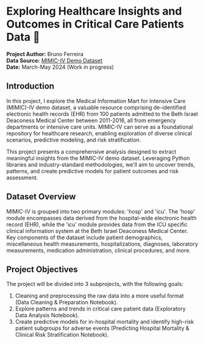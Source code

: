 # Exploring Healthcare Insights and Outcomes in Critical Care Patients Data 🏥

**Project Author:** Bruno Ferreira  
**Data Source:** [MIMIC-IV Demo Dataset](https://doi.org/10.13026/dp1f-ex47)  
**Date:** March-May 2024 (Work in progress)

## Introduction  
In this project, I explore the Medical Information Mart for Intensive Care (MIMIC)-IV demo dataset, a valuable resource comprising de-identified electronic health records (EHR) from 100 patients admitted to the Beth Israel Deaconess Medical Center between 2011-2016, all from emergency departments or intensive care units. MIMIC-IV can serve as a foundational repository for healthcare research, enabling exploration of diverse clinical scenarios, predictive modeling, and risk stratification.

This project presents a comprehensive analysis designed to extract meaningful insights from the MIMIC-IV demo dataset. Leveraging Python libraries and industry-standard methodologies, we'll aim to uncover trends, patterns, and create predictive models for patient outcomes and risk assessment.

## Dataset Overview  
MIMIC-IV is grouped into two primary modules: 'hosp' and 'icu'. The 'hosp' module encompasses data derived from the hospital-wide electronic health record (EHR), while the 'icu' module provides data from the ICU specific clinical information system at the Beth Israel Deaconess Medical Center. Key components of the dataset include patient demographics, miscellaneous health measurements, hospitalizations, diagnoses, laboratory measurements, medication administration, clinical procedures, and more.

## Project Objectives  
The project will be divided into 3 subprojects, with the following goals:

1. Cleaning and preprocessing the raw data into a more useful format (Data Cleaning & Preparation Notebook).
2. Explore patterns and trends in critical care patient data (Exploratory Data Analysis Notebook).
3. Create predictive models for in-hospital mortality and identify high-risk patient subgroups for adverse events (Predicting Hospital Mortality & Clinical Risk Stratification Notebook).
